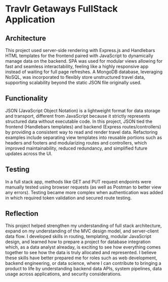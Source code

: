 # Travlr Getaways FullStack Application

## Architecture
This project used server-side rendering with Express.js and Handlebars HTML templates for the frontend paired with JavaScript to dynamically manage data on the backend. SPA was used for modular views allowing for fast and seamless interactability, feeling like a highly responsive app instead of waiting for full page refreshes. A MongoDB database, leveraging NoSQL, was incorporated to flexibly store unstructured travel data, supporting scalability beyond the static JSON file originally used.

## Functionality
JSON (JavaScript Object Notation) is a lightweight format for data storage and transport, different from JavaScript because it strictly represents structured data without executable code. In this project, JSON tied the frontend (Handlebars templates) and backend (Express routes/controllers) by providing a consistent way to read and render travel data. Refactoring examples include separating view templates into reusable portions such as headers and footers and modularizing routes and controllers, which improved maintainability, reduced redundancy, and simplified future updates across the UI.

## Testing
In a full stack app, methods like GET and PUT request endpoints were manually tested using browser requests (as well as Postman to better view any errors). Testing became more complex when authentication was added in which required token validation and secured route testing.

## Reflection
This project helped strengthen my understanding of full stack architecture, expand on my understanding of the MVC design model, and server-client data flow. I developed skills in routing, templating, modular JavaScript design, and learned how to prepare a project for database integration which, as a data analyst alreaday, is exciting to see how everything comes together to see how the data is truly allocated and represented. I believe these skills have better prepared me for roles such as web development, backend engineering, or data science, where I can contribute to bringing a product to life by understanding backend data APIs, system pipelines, data usage across applications, and security considerations.
